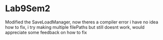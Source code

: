 # Lab9Sem2
Modified the SaveLoadManager, now theres a compiler error i have no idea how to fix, i try making multiple filePaths but still doesnt work, would appreciate some feedback on how to fix 
